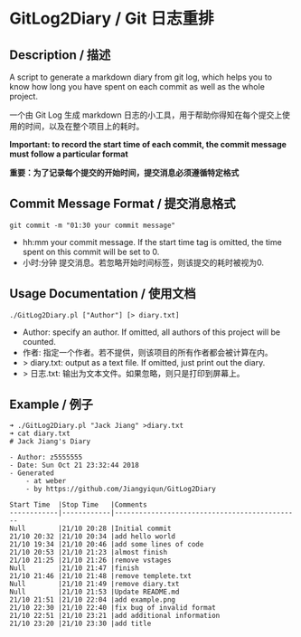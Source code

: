 # GitLog2Diary / Git 日志重排

## Description / 描述

A script to generate a markdown diary from git log, which helps you to know how long you have spent on each commit as well as the whole project.

一个由 Git Log 生成 markdown 日志的小工具，用于帮助你得知在每个提交上使用的时间，以及在整个项目上的耗时。

**Important: to record the start time of each commit, the commit message must follow a particular format**

**重要：为了记录每个提交的开始时间，提交消息必须遵循特定格式**

## Commit Message Format / 提交消息格式

```shell
git commit -m "01:30 your commit message"
```
- hh:mm your commit message. If the start time tag is omitted, the time spent on this commit will be set to 0.
- 小时:分钟 提交消息。若忽略开始时间标签，则该提交的耗时被视为0.

## Usage Documentation / 使用文档

```shell
./GitLog2Diary.pl ["Author"] [> diary.txt]
```

- Author: specify an author. If omitted, all authors of this project will be counted.
- 作者: 指定一个作者。若不提供，则该项目的所有作者都会被计算在内。
- \> diary.txt: output as a text file. If omitted, just print out the diary.
- \> 日志.txt: 输出为文本文件。如果忽略，则只是打印到屏幕上。

## Example / 例子

```shell
➜ ./GitLog2Diary.pl "Jack Jiang" >diary.txt 
➜ cat diary.txt 
# Jack Jiang's Diary

- Author: z5555555
- Date: Sun Oct 21 23:32:44 2018
- Generated
    - at weber
    - by https://github.com/Jiangyiqun/GitLog2Diary

Start Time  |Stop Time   |Comments                                      
------------|------------|----------------------------------------------
Null        |21/10 20:28 |Initial commit
21/10 20:32 |21/10 20:34 |add hello world
21/10 19:34 |21/10 20:46 |add some lines of code
21/10 20:53 |21/10 21:23 |almost finish
21/10 21:25 |21/10 21:26 |remove vstages
Null        |21/10 21:47 |finish
21/10 21:46 |21/10 21:48 |remove templete.txt
Null        |21/10 21:49 |remove diary.txt
Null        |21/10 21:53 |Update README.md
21/10 21:51 |21/10 22:04 |add example.png
21/10 22:30 |21/10 22:40 |fix bug of invalid format
21/10 22:51 |21/10 23:21 |add additional information
21/10 23:20 |21/10 23:30 |add title

```